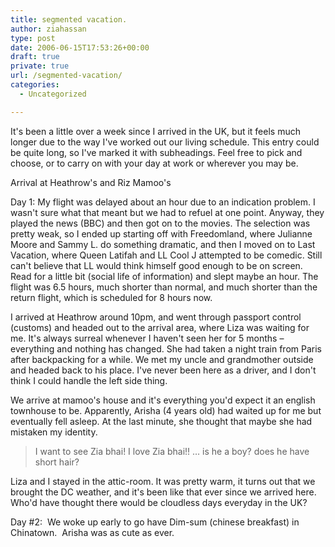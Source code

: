 ```yaml
---
title: segmented vacation.
author: ziahassan
type: post
date: 2006-06-15T17:53:26+00:00
draft: true
private: true
url: /segmented-vacation/
categories:
  - Uncategorized

---
```

It's been a little over a week since I arrived in the UK, but it feels much longer due to the way I've worked out our living schedule. This entry could be quite long, so I've marked it with subheadings. Feel free to pick and choose, or to carry on with your day at work or wherever you may be.

Arrival at Heathrow's and Riz Mamoo's

Day 1: My flight was delayed about an hour due to an indication problem. I wasn't sure what that meant but we had to refuel at one point. Anyway, they played the news (BBC) and then got on to the movies. The selection was pretty weak, so I ended up starting off with Freedomland, where Julianne Moore and Sammy L. do something dramatic, and then I moved on to Last Vacation, where Queen Latifah and LL Cool J attempted to be comedic. Still can't believe that LL would think himself good enough to be on screen. Read for a little bit (social life of information) and slept maybe an hour. The flight was 6.5 hours, much shorter than normal, and much shorter than the return flight, which is scheduled for 8 hours now.

I arrived at Heathrow around 10pm, and went through passport control (customs) and headed out to the arrival area, where Liza was waiting for me. It's always surreal whenever I haven't seen her for 5 months &#8211; everything and nothing has changed. She had taken a night train from Paris after backpacking for a while. We met my uncle and grandmother outside and headed back to his place. I've never been here as a driver, and I don't think I could handle the left side thing.

We arrive at mamoo's house and it's everything you'd expect it an english townhouse to be. Apparently, Arisha (4 years old) had waited up for me but eventually fell asleep. At the last minute, she thought that maybe she had mistaken my identity.

> I want to see Zia bhai! I love Zia bhai!! &#8230; is he a boy? does he have short hair?

Liza and I stayed in the attic-room. It was pretty warm, it turns out that we brought the DC weather, and it's been like that ever since we arrived here. Who'd have thought there would be cloudless days everyday in the UK?

Day #2:&nbsp; We woke up early to go have Dim-sum (chinese breakfast) in Chinatown.&nbsp; Arisha was as cute as ever.